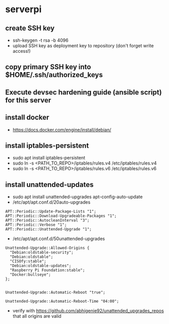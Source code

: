 # serverpi

## create SSH key 
* ssh-keygen -t rsa -b 4096
* upload SSH key as deployment key to repository (don't forget write access!)

## copy primary SSH key into $HOME/.ssh/authorized_keys 

## Execute devsec hardening guide (ansible script) for this server

## install docker
* https://docs.docker.com/engine/install/debian/

## install iptables-persistent
* sudo apt install iptables-persistent
* sudo ln -s <PATH_TO_REPO>/iptables/rules.v4 /etc/iptables/rules.v4
* sudo ln -s <PATH_TO_REPO>/iptables/rules.v6 /etc/iptables/rules.v6

## install unattended-updates
* sudo apt install unattended-upgrades apt-config-auto-update
* /etc/apt/apt.conf.d/20auto-upgrades 
```
APT::Periodic::Update-Package-Lists "1";
APT::Periodic::Download-Upgradeable-Packages "1";
APT::Periodic::AutocleanInterval "3";
APT::Periodic::Verbose "1";
APT::Periodic::Unattended-Upgrade "1";
```
* /etc/apt/apt.conf.d/50unattended-upgrades
```
Unattended-Upgrade::Allowed-Origins {
  "Debian:oldstable-security";
  "Debian:oldstable";
  "CISOfy:stable";
  "Debian:oldstable-updates";
  "Raspberry Pi Foundation:stable";
  "Docker:bullseye";
};


Unattended-Upgrade::Automatic-Reboot "true";

Unattended-Upgrade::Automatic-Reboot-Time "04:00";
```
* verify with https://github.com/abhigenie92/unattended_upgrades_repos that all origins are valid

